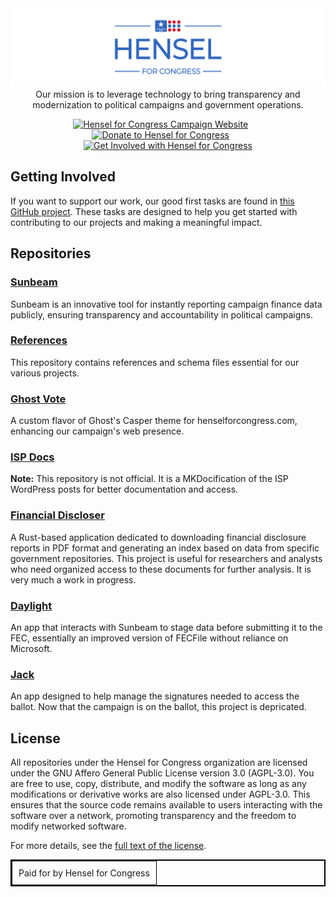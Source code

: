 <center><img src="/assets/h4c_github_org.svg" alt="Hensel for Congress"/></center>

<center>Our mission is to leverage technology to bring transparency and modernization to political campaigns and government operations.</center>
<p></p>
<div id="social" align="center">
  <a href="https://henselforcongress.com" target="_blank"><img src="https://img.shields.io/badge/Campaign%20Website-3066BD?style=for-the-badge&logoColor=white" alt="Hensel for Congress Campaign Website"/></a>
  &nbsp; &nbsp; &nbsp;
  <a href="https://secure.anedot.com/hensel-for-congress/github-support" target="_blank"><img src="https://img.shields.io/badge/Donate-3066BD?style=for-the-badge&logo=donate&logoColor=white" alt="Donate to Hensel for Congress"/></a>
  &nbsp; &nbsp; &nbsp;
  <a href="https://github.com/orgs/HenselForCongress/projects/4" target="_blank"><img src="https://img.shields.io/badge/Get%20Involved-3066BD?style=for-the-badge&logoColor=white" alt="Get Involved with Hensel for Congress"/></a>
</div>

## Getting Involved
If you want to support our work, our good first tasks are found in [this GitHub project](https://github.com/orgs/HenselForCongress/projects/4). These tasks are designed to help you get started with contributing to our projects and making a meaningful impact.


## Repositories

### [Sunbeam](https://github.com/HenselForCongress/sunbeam)
Sunbeam is an innovative tool for instantly reporting campaign finance data publicly, ensuring transparency and accountability in political campaigns.

### [References](https://github.com/HenselForCongress/references)
This repository contains references and schema files essential for our various projects.

### [Ghost Vote](https://github.com/HenselForCongress/ghost-vote)
A custom flavor of Ghost's Casper theme for henselforcongress.com, enhancing our campaign's web presence.

### [ISP Docs](https://github.com/HenselForCongress/isp-docs)
**Note:** This repository is not official. It is a MKDocification of the ISP WordPress posts for better documentation and access.

### [Financial Discloser](https://github.com/HenselForCongress/financial-discloser)
A Rust-based application dedicated to downloading financial disclosure reports in PDF format and generating an index based on data from specific government repositories. This project is useful for researchers and analysts who need organized access to these documents for further analysis. It is very much a work in progress.

### [Daylight](https://github.com/HenselForCongress/daylight)
An app that interacts with Sunbeam to stage data before submitting it to the FEC, essentially an improved version of FECFile without reliance on Microsoft.

### [Jack](https://github.com/HenselForCongress/jack)
An app designed to help manage the signatures needed to access the ballot. Now that the campaign is on the ballot, this project is depricated.

## License

All repositories under the Hensel for Congress organization are licensed under the GNU Affero General Public License version 3.0 (AGPL-3.0). You are free to use, copy, distribute, and modify the software as long as any modifications or derivative works are also licensed under AGPL-3.0. This ensures that the source code remains available to users interacting with the software over a network, promoting transparency and the freedom to modify networked software.

For more details, see the [full text of the license](https://www.gnu.org/licenses/agpl-3.0.html).

<div align="center">
  <table border="1" style="border-collapse: collapse; border: 2px solid black; margin-left: auto; margin-right: auto;">
    <tr>
      <td style="padding: 10px;">
        Paid for by Hensel for Congress
      </td>
    </tr>
  </table>
</div>

